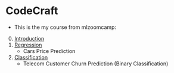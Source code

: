# CodeCraft
* This is the my course from mlzoomcamp:

0. [Introduction](https://github.com/haniyrasul/CodeCraft/tree/main/ML_ZoomCamp/1.%20Introduction)
1. [Regression](https://github.com/haniyrasul/CodeCraft/tree/main/ML_ZoomCamp/2.%20Regression)
   * Cars Price Prediction 
3. [Classification](https://github.com/haniyrasul/CodeCraft/tree/main/ML_ZoomCamp/3.%20Classification)
   * Telecom Customer Churn Prediction (Binary Classification)
